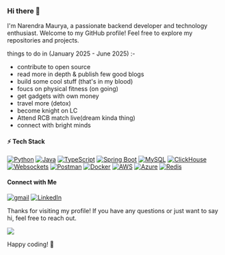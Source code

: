 ### Hi there 👋

I'm Narendra Maurya, a passionate backend developer and technology enthusiast. Welcome to my GitHub profile! Feel free to explore my repositories and projects.

things to do in (January 2025 - June 2025) :- 
- contribute to open source
- read more in depth & publish few good blogs 
- build some cool stuff (that's in my blood)
- foucs on physical fitness (on going)
- get gadgets with own money
- travel more (detox)
- become knight on LC
- Attend RCB match live(dream kinda thing)
- connect with bright minds


#### ⚡ Tech Stack
[![Python](https://img.shields.io/badge/-Python-3776AB?style=flat&logo=python&logoColor=white)](#)
[![Java](https://img.shields.io/badge/-Java-007396?style=flat&logo=java&logoColor=white)](#)
[![TypeScript](https://img.shields.io/badge/TypeScript-3178C6?style=flat&logo=typescript&logoColor=white)](https://www.typescriptlang.org/)
[![Spring Boot](https://img.shields.io/badge/-Spring%20Boot-6DB33F?style=flat&logo=springboot&logoColor=white)](#)
[![MySQL](https://img.shields.io/badge/-MySQL-4479A1?style=flat&logo=mysql&logoColor=white)](#)
[![ClickHouse](https://img.shields.io/badge/ClickHouse-FFDD00?style=flat&logo=clickhouse&logoColor=black)](https://clickhouse.com/)
[![Websockets](https://img.shields.io/badge/Websockets-00ADEF.svg?style=flat&logo=websocket&logoColor=white)](https://developer.mozilla.org/en-US/docs/Web/API/WebSocket)
[![Postman](https://img.shields.io/badge/Postman-FF6C37.svg?style=flat&logo=postman&logoColor=white)](https://www.postman.com/)
[![Docker](https://img.shields.io/badge/Docker-2496ED?style=flat&logo=docker&logoColor=white)](https://www.docker.com/)
[![AWS](https://img.shields.io/badge/AWS-FF9900?style=flat&logo=amazonaws&logoColor=white)](https://aws.amazon.com/)
[![Azure](https://img.shields.io/badge/Azure-0078D4?style=flat&logo=microsoftazure&logoColor=white)](https://azure.microsoft.com/)
[![Redis](https://img.shields.io/badge/Redis-DC382D?style=flat&logo=redis&logoColor=white)](https://redis.io/)





####  Connect with Me

[![gmail](https://img.shields.io/badge/Gmail-D14836?style=flat&logo=gmail&logoColor=white)](mailto:nmaurya.engineer@gmail.com)
[![LinkedIn](https://img.shields.io/badge/LinkedIn-0077B5?style=flat&logo=linkedin&logoColor=white)](https://www.linkedin.com/in/narendra-maurya-01/)




Thanks for visiting my profile! If you have any questions or just want to say hi, feel free to reach out.


![](https://komarev.com/ghpvc/?username=Narennnnn&color=yellow)

Happy coding! 🚀 
